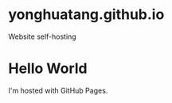 # yonghuatang.github.io
Website self-hosting

<!DOCTYPE html>
<html>
<body>
<h1>Hello World</h1>
<p>I'm hosted with GitHub Pages.</p>
</body>
</html>

